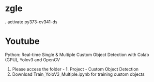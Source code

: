 # zgle
. activate py373-cv341-ds 

# Youtube
Python: Real-time Single & Multiple Custom Object Detection with Colab (GPU), Yolov3 and OpenCV
1) Please access the folder - 1. Project - Custom Object Detection
2) Download Train_YoloV3_Multiple.ipynb for training custom objects

